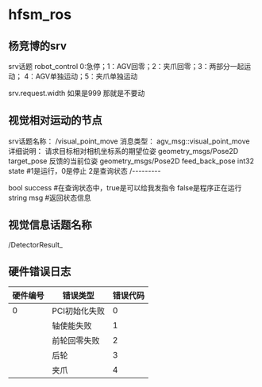 # hfsm_ros

## 杨竞博的srv

srv话题 robot_control
0:急停；1：AGV回零；2：夹爪回零；3：两部分一起运动；
4：AGV单独运动；5：夹爪单独运动

srv.request.width 如果是999 那就是不要动

## 视觉相对运动的节点

srv话题名称： /visual_point_move
消息类型： agv_msg::visual_point_move
详细说明：
请求目标相对相机坐标系的期望位姿
geometry_msgs/Pose2D target_pose
反馈的当前位姿
geometry_msgs/Pose2D feed_back_pose
int32 state #1是运行，0是停止 2是查询状态
/---------

bool success #在查询状态中，true是可以给我发指令 false是程序正在运行
string msg #返回状态信息

## 视觉信息话题名称
/DetectorResult_

## 硬件错误日志
|硬件编号   |错误类型     |错误代码   |
|---       |---        |---      |
|0         |PCI初始化失败|0         |
|          |轴使能失败   |1         |
|          |前轮回零失败  |2         |
|          |后轮         |3         |
|          |夹爪         |4         |
